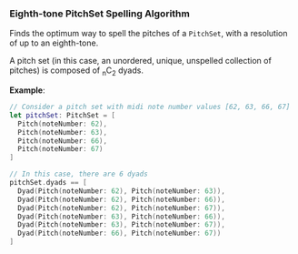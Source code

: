 ### Eighth-tone PitchSet Spelling Algorithm
Finds the optimum way to spell the pitches of a `PitchSet`, with a resolution of up to an eighth-tone.

A pitch set (in this case, an unordered, unique, unspelled collection of pitches) is composed of <sub>n</sub>C<sub>2</sub> dyads.

**Example**:
```Swift
// Consider a pitch set with midi note number values [62, 63, 66, 67]
let pitchSet: PitchSet = [
  Pitch(noteNumber: 62),
  Pitch(noteNumber: 63), 
  Pitch(noteNumber: 66), 
  Pitch(noteNumber: 67)
]

// In this case, there are 6 dyads
pitchSet.dyads == [
  Dyad(Pitch(noteNumber: 62), Pitch(noteNumber: 63)),
  Dyad(Pitch(noteNumber: 62), Pitch(noteNumber: 66)),
  Dyad(Pitch(noteNumber: 62), Pitch(noteNumber: 67)),
  Dyad(Pitch(noteNumber: 63), Pitch(noteNumber: 66)),
  Dyad(Pitch(noteNumber: 63), Pitch(noteNumber: 67)),
  Dyad(Pitch(noteNumber: 66), Pitch(noteNumber: 67))
]
```
